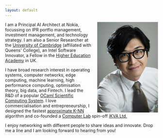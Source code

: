 ```yaml
---
layout: default
---
```


<img src="/images/liang.jpg" style="float:right;width:200px;margin-left:20px">

I am a Principal AI Architect at Nokia, focussing on IPR portfio management, investment management, and technology strategy. I am also a Senior Researcher at the [University of Cambridge](https://www.cl.cam.ac.uk/~lw525/) (affiliated with Queens' College), an Intel Software Innovator, a Fellow in the [Higher Education Academy](https://www.heacademy.ac.uk/) in UK.

I have broad research interest in operating systems, computer networks, edge computing, machine learning, high performance computing, optimisation theory, big data, and Fintech. I lead the R&D of a popular [OCaml Scientific Computing System](http://ocaml.xyz). I love commercialisation and entrepreneurship, I designed the fastest [approximate K-NN](https://github.com/vioshyvo/mrpt) algorithm and co-founded a [Computer Lab](http://www.cl.cam.ac.uk/) spin-off [iKVA Ltd.](https://ikva.ai/)

I enjoy networking with different people to share ideas and innovate. Drop me a line and I am looking forward to hearing from you!
